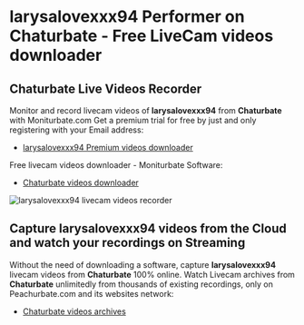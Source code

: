 # larysalovexxx94 Performer on Chaturbate - Free LiveCam videos downloader

## Chaturbate Live Videos Recorder

Monitor and record livecam videos of **larysalovexxx94** from **Chaturbate** with Moniturbate.com
Get a premium trial for free by just and only registering with your Email address:
* [larysalovexxx94 Premium videos downloader](https://moniturbate.com/request-demo-licence-key.html)

Free livecam videos downloader - Moniturbate Software:
* [Chaturbate videos downloader](https://moniturbate.com/moniturbate-download-software.html)

![larysalovexxx94 livecam videos recorder](https://peachurnet.com/templates/moniturbate-software.png)


## Capture larysalovexxx94 videos from the Cloud and watch your recordings on Streaming

Without the need of downloading a software, capture **larysalovexxx94** livecam videos from **Chaturbate** 100% online.
Watch Livecam archives from **Chaturbate** unlimitedly from thousands of existing recordings, only on Peachurbate.com and its websites network:
* [Chaturbate videos archives](https://peachurnet.com/)